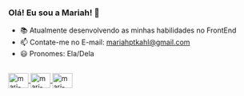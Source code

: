### Olá! Eu sou a Mariah! 👋



- 📚 Atualmente desenvolvendo as minhas habilidades no FrontEnd
- 📫 Contate-me no E-mail: mariahptkahl@gmail.com
- 😃 Pronomes: Ela/Dela
<div>
  <a href="https://github.com/Mariahptkahl">
</div>
 <div style= "display: inline_block"><br>
  <img align="center" alt=mari-html height="30" width="40" src=https://img.shields.io/badge/HTML5-E34F26?style=for-the-badge&logo=html5&logoColor=white>
  <img align="center" alt=mari-html height="30" width="40" src=https://img.shields.io/badge/CSS3-1572B6?style=for-the-badge&logo=css3&logoColor=white>
  <img align="center" alt=mari-html height="30" width="40" src=https://img.shields.io/badge/JavaScript-323330?style=for-the-badge&logo=javascript&logoColor=F7DF1E>
</div>
